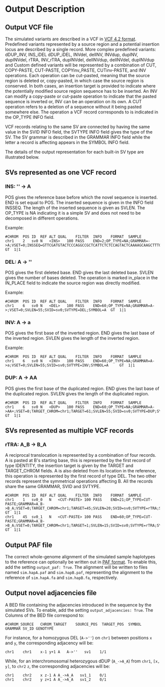 # Output Description

## Output VCF file
The simulated variants are described in a VCF in [VCF 4.2 format](https://samtools.github.io/hts-specs/VCFv4.2.pdf).  
Predefined variants represented by a source region and a potential insertion locus are described 
by a single record.
More complex predefined variants: \
dDUP\_INV, INS\_iDEL dDUP\_iDEL, INVdel, delINV, INVdup, dupINV, dupINVdel, rTRA, INV\_rTRA, dupINVdel, delINVdup,
delINVdel, dupINVdup \
and Custom defined variants will be represented by a combination of CUT, COPY-PASTE, CUT-PASTE, COPYinv_PASTE, CUTinv-PASTE, and INV 
operations.
Each operation can be cut-pasted, meaning that the source region is deleted or, copy-pasted, in which case the source region is conserved.
In both cases, an insertion target is provided to indicate where the potentially modified source region sequence has to be inserted.
An INV can modify a copy-paste or cut-paste operation to indicate that the pasted sequence is inverted or, INV can be an operation
on its own.
A CUT operation refers to a deletion of a sequence without it being pasted somewhere else.
The operation a VCF record corresponds to is indicated in the OP_TYPE INFO field.

VCF records relating to the same SV are connected by having the same value in the SVID INFO field, 
the SVTYPE INFO field gives the type of the SV.
The SV grammar is described in the GRAMMAR INFO field while the letter a record is affecting
appears in the SYMBOL INFO field.

The details of the output representation for each built-in SV type are illustrated below.

## SVs represented as one VCF record

### INS: '' -> A

POS gives the reference base before which the novel sequence is inserted.
END is set equal to POS.   The inserted sequence is given in the INFO field INSSEQ.
The length of the inserted sequence is given as SVLEN.
The OP_TYPE is NA indicating it is a simple SV and does not need to be decomposed in different operations.

Example:

```
#CHROM	POS	ID	REF	ALT	QUAL	FILTER	INFO	FORMAT	SAMPLE
chr1	2	sv0	N	<INS>	100	PASS	END=2;OP_TYPE=NA;GRAMMAR=->A;VSET=0;INSSEQ=GTTCGATGTACTCCCAGGCCGCTCATTCTCTCCAGTACTCAAAAGCAAGCTTTGC;SVLEN=55;INSORD=0;SVID=sv0;SVTYPE=INS;SYMBOL=A 	GT	1|1
```

### DEL: A -> ''

POS gives the first deleted base.  END gives the last deleted base.  SVLEN gives the number of bases deleted.
The operation is marked in\_place in the IN\_PLACE field to indicate the source region was 
directly modified.

Example:

```
#CHROM	POS	ID	REF	ALT	QUAL	FILTER	INFO	FORMAT	SAMPLE
chr1	6	sv0	N	<DEL>	100	PASS	END=60;OP_TYPE=NA;GRAMMAR=A->;VSET=0;SVLEN=55;SVID=sv0;SVTYPE=DEL;SYMBOL=A 	GT	1|1
```

### INV: A -> a

POS gives the first base of the inverted region.  END gives the last base of the inverted
region.  SVLEN gives the length of the inverted region.

Example:

```
#CHROM	POS	ID	REF	ALT	QUAL	FILTER	INFO	FORMAT	SAMPLE
chr1	6	sv0	N	<INV>	100	PASS	END=60;OP_TYPE=NA;GRAMMAR=A->a;VSET=0;SVLEN=55;SVID=sv0;SVTYPE=INV;SYMBOL=A 	GT	1|1
```

### DUP: A -> AA

POS gives the first base of the duplicated region.  END gives the last base of the duplicated
region.  SVLEN gives the length of the duplicated region.

```
#CHROM	POS	ID	REF	ALT	QUAL	FILTER	INFO	FORMAT	SAMPLE
chr1	6	sv0	N	<DUP>	100	PASS	END=60;OP_TYPE=NA;GRAMMAR=A->AA+;VSET=0;TARGET_CHROM=chr1;TARGET=61;SVLEN=55;SVID=sv0;SVTYPE=DUP;SYMBOL=A 	GT	1|1
```
## SVs represented as multiple VCF records

### rTRA: A_B -> B_A
A reciprocal translocation is represented by a combination of four records.
A is pasted at B's starting base, this is represented by the first record of type IDENTITY, the insertion target
is given by the TARGET and TARGET\_CHROM fields. A is also deleted from its location in the reference,
this operation is represented by the first record of type DEL.
The two other records represent the symmetrical operations affecting B.
All the records share the same GRAMMAR, SVID and SVTYPE.

```
#CHROM	POS	ID	REF	ALT	QUAL	FILTER	INFO	FORMAT	SAMPLE
chr1	1	sv0_0	N	<CUT-PASTE>	100	PASS	END=21;OP_TYPE=CUT-PASTE;GRAMMAR=A_B->B_A;VSET=0;TARGET_CHROM=chr1;TARGET=45;SVLEN=20;SVID=sv0;SVTYPE=rTRA;SYMBOL=A 	GT	1|1
chr1	45	sv0_1	N	<CUT-PASTE>	100	PASS	END=60;OP_TYPE=CUT-PASTE;GRAMMAR=A_B->B_A;VSET=0;TARGET_CHROM=chr1;TARGET=1;SVLEN=15;SVID=sv0;SVTYPE=rTRA;SYMBOL=B 	GT	1|1
```

## Output PAF file
The correct whole-genome alignment of the simulated sample haplotypes to the reference can optionally be
written out in [PAF format](https://github.com/lh3/miniasm/blob/master/PAF.md).
To enable this, add the setting `output_paf: True`.   The alignment will
be written to files named `sim.hapA.paf` and `sim.hapB.paf`, representing the alignment
to the reference of `sim.hapA.fa` and `sim.hapB.fa`, respectively.

## Output novel adjacencies file
A BED file containing the adjacencies introduced in the sequence by the simulated SVs.
To enable, add the setting `output_adjacencies: True`.
The Columns of the BED file correspond to:
```
#CHROM_SOURCE	CHROM_TARGET	SOURCE_POS  TARGET_POS  SYMBOL  GRAMMAR SV_ID GENOTYPE
```

For instance, for a homozygous DEL (`A->''`) on `chr1` between positions `x` and `y`, the corresponding adjacency will be:
```
chr1    chr1    x-1 y+1 A   A->''   sv1    1/1
```

While, for an interchromosomal heterozygous dDUP (`A_->A_A`) from `chr1`, `[x, y]`, to `chr2` `z`, the corresponding adjacencies will be:
```
chr1    chr2    x z-1 A A_->A_A   sv1_1    0/1
chr1    chr2    y z+1 A A_->A_A   sv1_2    0/1
```










